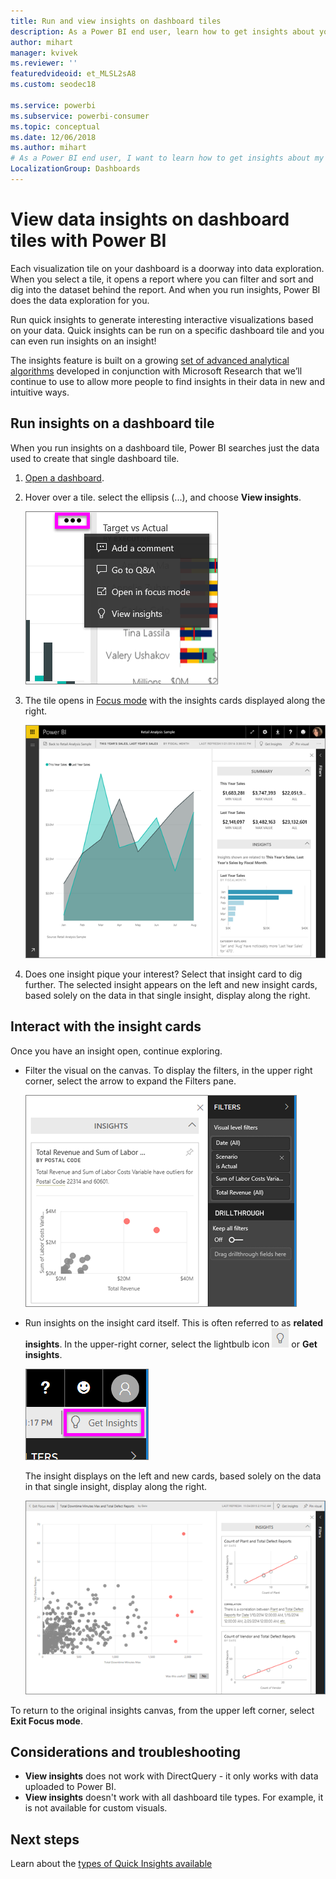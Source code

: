 ```yaml
---
title: Run and view insights on dashboard tiles
description: As a Power BI end user, learn how to get insights about your dashboard tiles.
author: mihart
manager: kvivek
ms.reviewer: ''
featuredvideoid: et_MLSL2sA8
ms.custom: seodec18

ms.service: powerbi
ms.subservice: powerbi-consumer
ms.topic: conceptual
ms.date: 12/06/2018
ms.author: mihart
# As a Power BI end user, I want to learn how to get insights about my dashboard tiles.
LocalizationGroup: Dashboards
---
```

# View data insights on dashboard tiles with Power BI
Each visualization tile on your dashboard is a doorway into data exploration. When you select a tile, it opens a report where you can filter and sort and dig into the dataset behind the report. And when you run insights, Power BI does the data exploration for you.

Run quick insights to generate interesting interactive visualizations based on your data. Quick insights can be run on a specific dashboard tile and you can even run insights on an insight!

The insights feature is built on a growing [set of advanced analytical algorithms](end-user-insight-types.md) developed in conjunction with Microsoft Research that we’ll continue to use to allow more people to find insights in their data in new and intuitive ways.

## Run insights on a dashboard tile
When you run insights on a dashboard tile, Power BI searches just the data used to create that single dashboard tile. 

1. [Open a dashboard](end-user-dashboards.md).
2. Hover over a tile. select the ellipsis (...), and choose **View insights**. 

    ![ellipsis menu mode](./media/end-user-insights/power-bi-hover.png)


3. The tile opens in [Focus mode](end-user-focus.md) with the insights cards displayed along the right.    
   
    ![Focus mode](./media/end-user-insights/pbi-insights-tile.png)    
4. Does one insight pique your interest? Select that insight card to dig further. The selected insight appears on the left and new insight cards, based solely on the data in that single insight, display along the right.    

 ## Interact with the insight cards
Once you have an insight open, continue exploring.

   * Filter the visual on the canvas.  To display the filters, in the upper right corner, select the arrow to expand the Filters pane.

     ![insight an Filters menu expanded](./media/end-user-insights/power-bi-insights-on-insights.png)
   
   * Run insights on the insight card itself. This is often referred to as **related insights**. In the upper-right corner, select the lightbulb icon ![Get insights icon](./media/end-user-insights/power-bi-bulb-icon.png)  or **Get insights**.
     
     ![menubar showing Get Insights icon](./media/end-user-insights/power-bi-autoinsights-tile.png)
     
     The insight displays on the left and new cards, based solely on the data in that single insight, display along the right.
     
     ![insights on insights](./media/end-user-insights/power-bi-insights-on-insights-new.png)

To return to the original insights canvas, from the upper left corner, select **Exit Focus mode**.

## Considerations and troubleshooting
- **View insights** does not work with DirectQuery - it only works with data uploaded to Power BI.
- **View insights** doesn't work with all dashboard tile types. For example, it is not available for custom visuals.<!--[custom visuals](end-user-custom-visuals.md)-->


## Next steps
Learn about the [types of Quick Insights available](end-user-insight-types.md)

